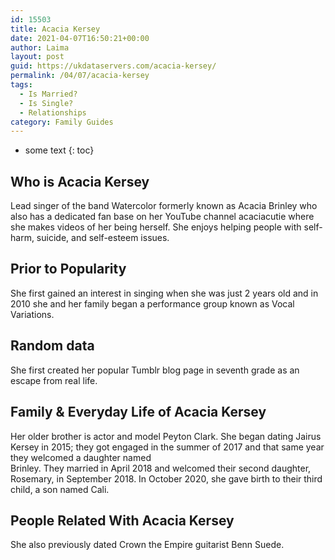 ```yaml
---
id: 15503
title: Acacia Kersey
date: 2021-04-07T16:50:21+00:00
author: Laima
layout: post
guid: https://ukdataservers.com/acacia-kersey/
permalink: /04/07/acacia-kersey
tags:
  - Is Married?
  - Is Single?
  - Relationships
category: Family Guides
---
```


* some text
{: toc}


## Who is Acacia Kersey
                  
                  
                  
Lead singer of the band Watercolor formerly known as Acacia Brinley who also has a dedicated fan base on her YouTube channel acaciacutie where she makes videos of her being herself. She enjoys helping people with self-harm, suicide, and self-esteem issues.
                  
              
            
              
            
                
                
                
## Prior to Popularity
                  
                  
                  
She first gained an interest in singing when she was just 2 years old and in 2010 she and her family began a performance group known as Vocal Variations.
                  
              
            
              
            
                
                
                
## Random data
                  
                  
                  
She first created her popular Tumblr blog page in seventh grade as an escape from real life.
                  
              
            
              
            
                
                
                
## Family & Everyday Life of Acacia Kersey
                  
                  
                  
Her older brother is actor and model Peyton Clark. She began dating Jairus Kersey in 2015; they got engaged in the summer of 2017 and that same year they welcomed a daughter named<br /> Brinley. They married in April 2018 and welcomed their second daughter, Rosemary, in September 2018. In October 2020, she gave birth to their third child, a son named Cali.
                  
              
            
              
            
                
                
                
## People Related With Acacia Kersey
                  
                  
                  
She also previously dated Crown the Empire guitarist Benn Suede. 
                  
              
            
              
            
                
              
            
              
              
            
            
              
            
          
          
          